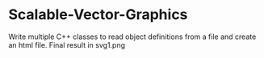 # Scalable-Vector-Graphics
Write multiple C++ classes to read object definitions from a file and create an html file.
Final result in svg1.png
